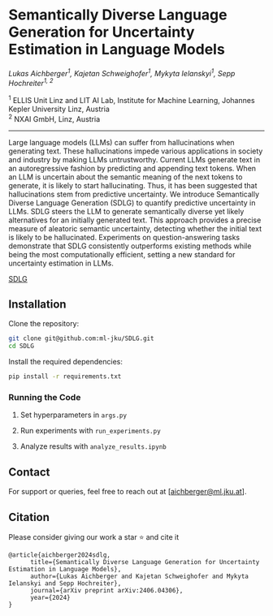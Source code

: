 # Semantically Diverse Language Generation for Uncertainty Estimation in Language Models

_Lukas Aichberger<sup>1</sup>, Kajetan Schweighofer<sup>1</sup>, Mykyta Ielanskyi<sup>1</sup>, Sepp Hochreiter<sup>1, 2</sup>_

<sup>1</sup> ELLIS Unit Linz and LIT AI Lab, Institute for Machine Learning, Johannes Kepler University Linz, Austria  
<sup>2</sup> NXAI GmbH, Linz, Austria

---

Large language models (LLMs) can suffer from hallucinations when generating
text. These hallucinations impede various applications in society and industry by
making LLMs untrustworthy. Current LLMs generate text in an autoregressive
fashion by predicting and appending text tokens. When an LLM is uncertain about
the semantic meaning of the next tokens to generate, it is likely to start hallucinating.
Thus, it has been suggested that hallucinations stem from predictive uncertainty. We
introduce Semantically Diverse Language Generation (SDLG) to quantify predictive
uncertainty in LLMs. SDLG steers the LLM to generate semantically diverse yet
likely alternatives for an initially generated text. This approach provides a precise
measure of aleatoric semantic uncertainty, detecting whether the initial text is likely
to be hallucinated. Experiments on question-answering tasks demonstrate that SDLG
consistently outperforms existing methods while being the most computationally
efficient, setting a new standard for uncertainty estimation in LLMs.

[SDLG](SDLG.pdf)

## Installation

Clone the repository:

```bash
git clone git@github.com:ml-jku/SDLG.git
cd SDLG
```

Install the required dependencies:

```bash
pip install -r requirements.txt
```

### Running the Code

1. Set hyperparameters in ```args.py``` 

2. Run experiments with ```run_experiments.py```

3. Analyze results with ```analyze_results.ipynb```


## Contact

For support or queries, feel free to reach out at [aichberger@ml.jku.at].

## Citation

Please consider giving our work a star :star: and cite it

```
@article{aichberger2024sdlg,
      title={Semantically Diverse Language Generation for Uncertainty Estimation in Language Models}, 
      author={Lukas Aichberger and Kajetan Schweighofer and Mykyta Ielanskyi and Sepp Hochreiter},
      journal={arXiv preprint arXiv:2406.04306},
      year={2024}
}
```
